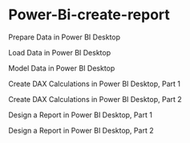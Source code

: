 # Power-Bi-create-report
Prepare Data in Power BI Desktop

Load Data in Power BI Desktop

Model Data in Power BI Desktop

Create DAX Calculations in Power BI Desktop, Part 1

Create DAX Calculations in Power BI Desktop, Part 2

Design a Report in Power BI Desktop, Part 1

Design a Report in Power BI Desktop, Part 2

